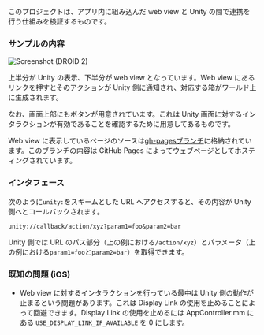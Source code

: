 このプロジェクトは、アプリ内に組み込んだ web view と Unity の間で連携を行う仕組みを検証するものです。

### サンプルの内容

![Screenshot (DROID 2)](https://github.com/downloads/keijiro/unity-webview-integration/iPhone4.png)

上半分が Unity の表示、下半分が web view となっています。Web view にあるリンクを押すとそのアクションが Unity 側に通知され、対応する箱がワールド上に生成されます。

なお、画面上部にもボタンが用意されています。これは Unity 画面に対するインタラクションが有効であることを確認するために用意してあるものです。

Web view に表示しているページのソースは[gh-pagesブランチ](https://github.com/keijiro/unity-webview-integration/tree/gh-pages)に格納されています。このブランチの内容は GitHub Pages によってウェブページとしてホスティングされています。

### インタフェース

次のように`unity:`をスキームとした URL へアクセスすると、その内容が Unity 側へとコールバックされます。

    unity://callback/action/xyz?param1=foo&param2=bar

Unity 側では URL のパス部分（上の例における`/action/xyz`）とパラメータ（上の例における`param1=foo`と`param2=bar`）を取得できます。

### 既知の問題 (iOS)

- Web view に対するインタラクションを行っている最中は Unity 側の動作が止まるという問題があります。これは Display Link の使用を止めることによって回避できます。Display Link の使用を止めるには AppController.mm にある `USE_DISPLAY_LINK_IF_AVAILABLE` を 0 にします。
